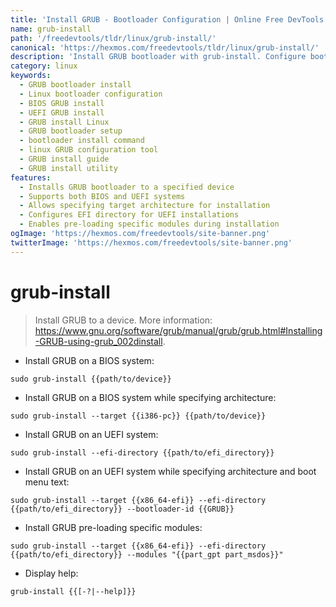 ```yaml
---
title: 'Install GRUB - Bootloader Configuration | Online Free DevTools by Hexmos'
name: grub-install
path: '/freedevtools/tldr/linux/grub-install/'
canonical: 'https://hexmos.com/freedevtools/tldr/linux/grub-install/'
description: 'Install GRUB bootloader with grub-install. Configure boot options and install to different systems, including BIOS and UEFI. Free online tool, no registration required.'
category: linux
keywords:
  - GRUB bootloader install
  - Linux bootloader configuration
  - BIOS GRUB install
  - UEFI GRUB install
  - GRUB install Linux
  - GRUB bootloader setup
  - bootloader install command
  - linux GRUB configuration tool
  - GRUB install guide
  - GRUB install utility
features:
  - Installs GRUB bootloader to a specified device
  - Supports both BIOS and UEFI systems
  - Allows specifying target architecture for installation
  - Configures EFI directory for UEFI installations
  - Enables pre-loading specific modules during installation
ogImage: 'https://hexmos.com/freedevtools/site-banner.png'
twitterImage: 'https://hexmos.com/freedevtools/site-banner.png'
---
```


# grub-install

> Install GRUB to a device.
> More information: <https://www.gnu.org/software/grub/manual/grub/grub.html#Installing-GRUB-using-grub_002dinstall>.

- Install GRUB on a BIOS system:

`sudo grub-install {{path/to/device}}`

- Install GRUB on a BIOS system while specifying architecture:

`sudo grub-install --target {{i386-pc}} {{path/to/device}}`

- Install GRUB on an UEFI system:

`sudo grub-install --efi-directory {{path/to/efi_directory}}`

- Install GRUB on an UEFI system while specifying architecture and boot menu text:

`sudo grub-install --target {{x86_64-efi}} --efi-directory {{path/to/efi_directory}} --bootloader-id {{GRUB}}`

- Install GRUB pre-loading specific modules:

`sudo grub-install --target {{x86_64-efi}} --efi-directory {{path/to/efi_directory}} --modules "{{part_gpt part_msdos}}"`

- Display help:

`grub-install {{[-?|--help]}}`
